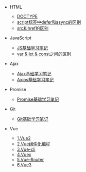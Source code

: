 * HTML
  * [DOCTYPE](HTML/DOCTYPE.md)
  * [script标签中defer和async的区别](HTML/script标签中defer和async的区别.md)
  * [src和href的区别](HTML/src和href的区别.md)

* JavaScript
  * [JS基础学习笔记](JavaScript/JavaScript.md)
  * [var & let & const之间的区别](JavaScript/var%20%26%20let%20%26%20const%E5%8C%BA%E5%88%AB.md)

* Ajax
  * [Ajax基础学习笔记](Ajax/Ajax.md)
  * [Axios基础学习笔记](Ajax/Axios.md)

* Promise
  * [Promise基础学习笔记](Promise/Promise.md)

* Git
  * [Git基础学习笔记](Git/Git.md)

* Vue
  * [1.Vue2](Vue/1.vue.md)
  * [2.Vue组件化编程](Vue/2.vue组件化编程.md)
  * [3.Vue-cli](Vue/3-4.vue-cli.md)
  * [4.Vuex](Vue/5.vuex.md)
  * [5.Vue-Router](Vue/6-7.vue-router.md)
  * [6.Vue3](Vue/8.vue3.md)

